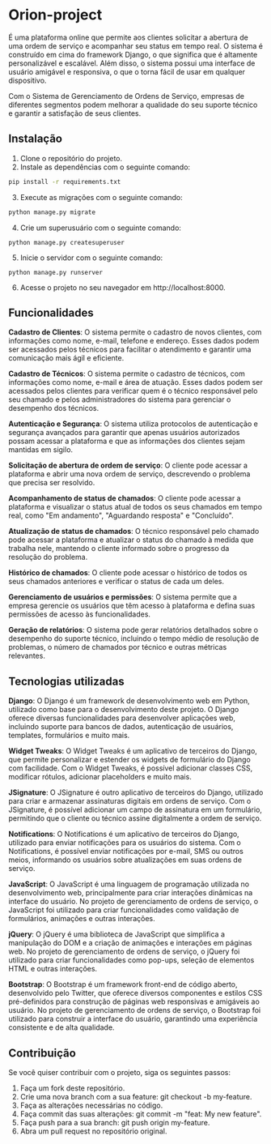 # Orion-project
É uma plataforma online que permite aos clientes solicitar a abertura de uma ordem de serviço e acompanhar seu status em tempo real.
O sistema é construído em cima do framework Django, o que significa que é altamente personalizável e escalável. Além disso, o sistema possui uma interface de usuário amigável e responsiva, o que o torna fácil de usar em qualquer dispositivo.

Com o Sistema de Gerenciamento de Ordens de Serviço, empresas de diferentes segmentos podem melhorar a qualidade do seu suporte técnico e garantir a satisfação de seus clientes.

## Instalação
1. Clone o repositório do projeto.
2. Instale as dependências com o seguinte comando:

```sh
pip install -r requirements.txt
```

3. Execute as migrações com o seguinte comando:

```sh
python manage.py migrate
```

4. Crie um superusuário com o seguinte comando:

```
python manage.py createsuperuser
```

5. Inicie o servidor com o seguinte comando:
```
python manage.py runserver
```

6. Acesse o projeto no seu navegador em http://localhost:8000.

## Funcionalidades
**Cadastro de Clientes**: O sistema permite o cadastro de novos clientes, com informações como nome, e-mail, telefone e endereço. Esses dados podem ser acessados pelos técnicos para facilitar o atendimento e garantir uma comunicação mais ágil e eficiente.

**Cadastro de Técnicos**: O sistema permite o cadastro de técnicos, com informações como nome, e-mail e área de atuação. Esses dados podem ser acessados pelos clientes para verificar quem é o técnico responsável pelo seu chamado e pelos administradores do sistema para gerenciar o desempenho dos técnicos.

**Autenticação e Segurança**: O sistema utiliza protocolos de autenticação e segurança avançados para garantir que apenas usuários autorizados possam acessar a plataforma e que as informações dos clientes sejam mantidas em sigilo.

**Solicitação de abertura de ordem de serviço**: O cliente pode acessar a plataforma e abrir uma nova ordem de serviço, descrevendo o problema que precisa ser resolvido.

**Acompanhamento de status de chamados**: O cliente pode acessar a plataforma e visualizar o status atual de todos os seus chamados em tempo real, como "Em andamento", "Aguardando resposta" e "Concluído".

**Atualização de status de chamados**: O técnico responsável pelo chamado pode acessar a plataforma e atualizar o status do chamado à medida que trabalha nele, mantendo o cliente informado sobre o progresso da resolução do problema.

**Histórico de chamados**: O cliente pode acessar o histórico de todos os seus chamados anteriores e verificar o status de cada um deles.

**Gerenciamento de usuários e permissões**: O sistema permite que a empresa gerencie os usuários que têm acesso à plataforma e defina suas permissões de acesso às funcionalidades.

**Geração de relatórios**: O sistema pode gerar relatórios detalhados sobre o desempenho do suporte técnico, incluindo o tempo médio de resolução de problemas, o número de chamados por técnico e outras métricas relevantes.

## Tecnologias utilizadas
**Django**: O Django é um framework de desenvolvimento web em Python, utilizado como base para o desenvolvimento deste projeto. O Django oferece diversas funcionalidades para desenvolver aplicações web, incluindo suporte para bancos de dados, autenticação de usuários, templates, formulários e muito mais.

**Widget Tweaks**: O Widget Tweaks é um aplicativo de terceiros do Django, que permite personalizar e estender os widgets de formulário do Django com facilidade. Com o Widget Tweaks, é possível adicionar classes CSS, modificar rótulos, adicionar placeholders e muito mais.

**JSignature**: O JSignature é outro aplicativo de terceiros do Django, utilizado para criar e armazenar assinaturas digitais em ordens de serviço. Com o JSignature, é possível adicionar um campo de assinatura em um formulário, permitindo que o cliente ou técnico assine digitalmente a ordem de serviço.

**Notifications**: O Notifications é um aplicativo de terceiros do Django, utilizado para enviar notificações para os usuários do sistema. Com o Notifications, é possível enviar notificações por e-mail, SMS ou outros meios, informando os usuários sobre atualizações em suas ordens de serviço.

**JavaScript**: O JavaScript é uma linguagem de programação utilizada no desenvolvimento web, principalmente para criar interações dinâmicas na interface do usuário. No projeto de gerenciamento de ordens de serviço, o JavaScript foi utilizado para criar funcionalidades como validação de formulários, animações e outras interações.

**jQuery**: O jQuery é uma biblioteca de JavaScript que simplifica a manipulação do DOM e a criação de animações e interações em páginas web. No projeto de gerenciamento de ordens de serviço, o jQuery foi utilizado para criar funcionalidades como pop-ups, seleção de elementos HTML e outras interações.

**Bootstrap**: O Bootstrap é um framework front-end de código aberto, desenvolvido pelo Twitter, que oferece diversos componentes e estilos CSS pré-definidos para construção de páginas web responsivas e amigáveis ao usuário. No projeto de gerenciamento de ordens de serviço, o Bootstrap foi utilizado para construir a interface do usuário, garantindo uma experiência consistente e de alta qualidade.

## Contribuição
Se você quiser contribuir com o projeto, siga os seguintes passos:
1. Faça um fork deste repositório.
2. Crie uma nova branch com a sua feature: git checkout -b my-feature.
3. Faça as alterações necessárias no código.
4. Faça commit das suas alterações: git commit -m "feat: My new feature".
5. Faça push para a sua branch: git push origin my-feature.
6. Abra um pull request no repositório original.
